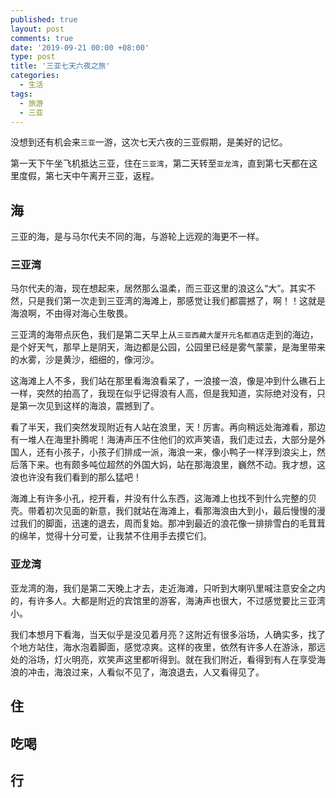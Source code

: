 ```yaml
---
published: true
layout: post
comments: true
date: '2019-09-21 00:00 +08:00'
type: post
title: '三亚七天六夜之旅'
categories:
  - 生活
tags:
  - 旅游
  - 三亚
---
```

没想到还有机会来`三亚`一游，这次七天六夜的三亚假期，是美好的记忆。

第一天下午坐飞机抵达三亚，住在`三亚湾`，第二天转至`亚龙湾`，直到第七天都在这里度假，第七天中午离开三亚，返程。

## 海
三亚的海，是与马尔代夫不同的海，与游轮上远观的海更不一样。

### 三亚湾
马尔代夫的海，现在想起来，居然那么温柔，而三亚这里的浪这么“大”。其实不然，只是我们第一次走到三亚湾的海滩上，那感觉让我们都震撼了，啊！！这就是海浪啊，不由得对海心生敬畏。

三亚湾的海带点灰色，我们是第二天早上从`三亚西藏大厦开元名都酒店`走到的海边，是个好天气，那早上是阴天，海边都是公园，公园里已经是雾气蒙蒙，是海里带来的水雾，沙是黄沙，细细的，像河沙。

这海滩上人不多，我们站在那里看海浪看呆了，一浪接一浪，像是冲到什么礁石上一样，突然的拍高了，我现在似乎记得浪有人高，但是我知道，实际绝对没有，只是第一次见到这样的海浪，震撼到了。

看了半天，我们突然发现附近有人站在浪里，天！厉害。再向稍远处海滩看，那边有一堆人在海里扑腾呢！海涛声压不住他们的欢声笑语，我们走过去，大部分是外国人，还有小孩子，小孩子们排成一派，海浪一来，像小鸭子一样浮到浪尖上，然后落下来。也有颇多吨位超然的外国大妈，站在那海浪里，巍然不动。我才想，这浪也许没有我们看到的那么猛吧！

海滩上有许多小孔，挖开看，并没有什么东西，这海滩上也找不到什么完整的贝壳。带着初次见面的新意，我们就站在海滩上，看那海浪由大到小，最后慢慢的漫过我们的脚面，迅速的退去，周而复始。那冲到最近的浪花像一排排雪白的毛茸茸的绵羊，觉得十分可爱，让我禁不住用手去摸它们。

### 亚龙湾
亚龙湾的海，我们是第二天晚上才去，走近海滩，只听到大喇叭里喊注意安全之内的，有许多人。大都是附近的宾馆里的游客，海涛声也很大，不过感觉要比三亚湾小。

我们本想月下看海，当天似乎是没见着月亮？这附近有很多浴场，人确实多，找了个地方站住，海水泡着脚面，感觉凉爽。这样的夜里，依然有许多人在游泳，那远处的浴场，灯火明亮，欢笑声这里都听得到。就在我们附近，看得到有人在享受海浪的冲击，海浪过来，人看似不见了，海浪退去，人又看得见了。



## 住

## 吃喝

## 行